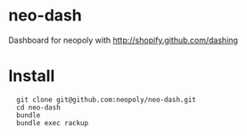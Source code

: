 # neo-dash

Dashboard for neopoly with http://shopify.github.com/dashing

# Install

      git clone git@github.com:neopoly/neo-dash.git
      cd neo-dash
      bundle
      bundle exec rackup
